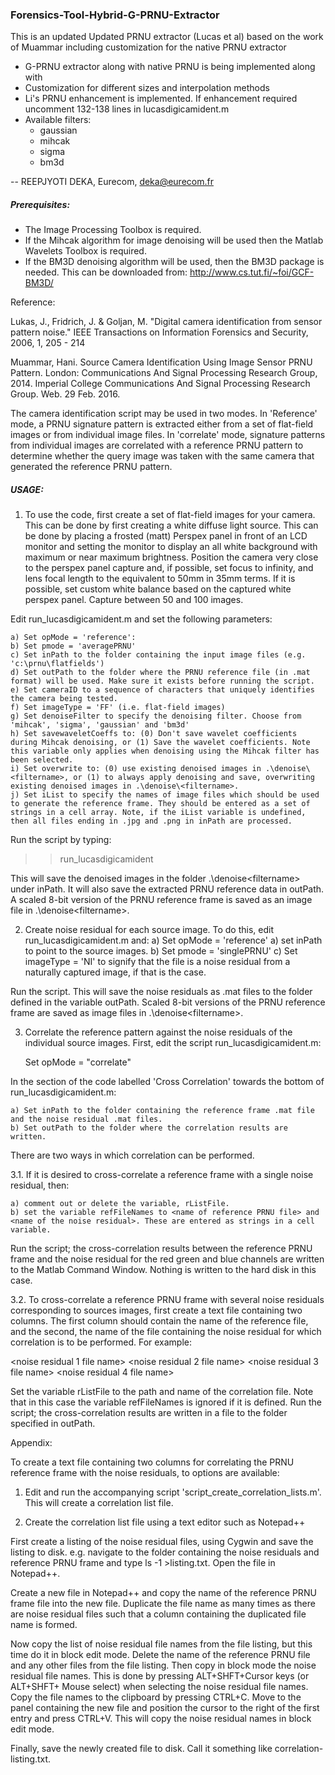 ### Forensics-Tool-Hybrid-G-PRNU-Extractor
This is an updated Updated PRNU extractor (Lucas et al) based on the work of Muammar including customization for the native PRNU extractor
+ G-PRNU extractor along with native PRNU is being implemented along with 
+ Customization for different sizes and interpolation methods
+ Li's PRNU enhancement is implemented. If enhancement required uncomment 132-138 lines in lucasdigicamident.m
+ Available filters: 
	- gaussian 
	- mihcak 
	- sigma 
	- bm3d

-- REEPJYOTI DEKA,
   Eurecom,
   deka@eurecom.fr
   
##### Prerequisites:

- The Image Processing Toolbox is required.
- If the Mihcak algorithm for image denoising will be used then the Matlab Wavelets Toolbox is required.
- If the BM3D denoising algorithm will be used, then the BM3D package is needed. This can be downloaded from: http://www.cs.tut.fi/~foi/GCF-BM3D/

Reference:

Lukas, J., Fridrich, J. & Goljan, M. "Digital camera identification from sensor pattern noise." IEEE Transactions on Information Forensics and Security, 2006, 1, 205 - 214 

Muammar, Hani. Source Camera Identification Using Image Sensor PRNU Pattern. London: Communications And Signal Processing Research Group, 2014. Imperial College Communications And Signal Processing Research Group. Web. 29 Feb. 2016.


The camera identification script may be used in two modes. In 'Reference' mode, a PRNU signature pattern is extracted either from a set of flat-field images or from individual image files. In 'correlate' mode, signature patterns from individual images are correlated with a reference PRNU pattern to determine whether the query image was taken with the same camera that generated the reference PRNU pattern.

##### USAGE:

1. To use the code, first create a set of flat-field images for your camera. This can be done by first creating a white diffuse light source. This can be done by placing a frosted (matt) Perspex panel in front of an LCD monitor and setting the monitor to display an all white background with maximum or near maximum brightness. Position the camera very close to the perspex panel capture and, if possible, set focus to infinity, and lens focal length to the equivalent to 50mm in 35mm terms. If it is possible, set custom white balance based on the captured white perspex panel. Capture between 50 and 100 images.

Edit run_lucasdigicamident.m and set the following parameters:

	a) Set opMode = 'reference':
	b) Set pmode = 'averagePRNU'
	c) Set inPath to the folder containing the input image files (e.g. 'c:\prnu\flatfields')
	d) Set outPath to the folder where the PRNU reference file (in .mat format) will be used. Make sure it exists before running the script.
	e) Set cameraID to a sequence of characters that uniquely identifies the camera being tested.
	f) Set imageType = 'FF' (i.e. flat-field images)
	g) Set denoiseFilter to specify the denoising filter. Choose from 'mihcak', 'sigma', 'gaussian' and 'bm3d'
	h) Set savewaveletCoeffs to: (0) Don't save wavelet coefficients during Mihcak denoising, or (1) Save the wavelet coefficients. Note this variable only applies when denoising using the Mihcak filter has been selected.
	i) Set overwrite to: (0) use existing denoised images in .\denoise\<filtername>, or (1) to always apply denoising and save, overwriting existing denoised images in .\denoise\<filtername>.
	j) Set iList to specify the names of image files which should be used to generate the reference frame. They should be entered as a set of strings in a cell array. Note, if the iList variable is undefined, then all files ending in .jpg and .png in inPath are processed.
	
Run the script by typing:
>> run_lucasdigicamident

This will save the denoised images in the folder .\denoise\<filtername> under inPath. It will also save the extracted PRNU reference data in outPath. A scaled 8-bit version of the PRNU reference frame is saved as an image file in .\denoise\<filtername>.

2. Create noise residual for each source image. To do this, edit run_lucasdigicamident.m and:
	a) Set opMode = 'reference'
	a) set inPath to point to the source images.
	b) Set pmode = 'singlePRNU'
	c) Set imageType = 'NI' to signify that the file is a noise residual from a naturally captured image, if that is the case.
	
Run the script. This will save the noise residuals as .mat files to the folder defined in the variable outPath. Scaled 8-bit versions of the PRNU reference frame are saved as image files in .\denoise\<filtername>.

3. Correlate the reference pattern against the noise residuals of the individual source images. First, edit the script run_lucasdigicamident.m:

	Set opMode = "correlate"
	
In the section of the code labelled 'Cross Correlation' towards the bottom of run_lucasdigicamident.m:

	a) Set inPath to the folder containing the reference frame .mat file and the noise residual .mat files.
	b) Set outPath to the folder where the correlation results are written.

There are two ways in which correlation can be performed.

3.1. If it is desired to cross-correlate a reference frame with a single noise residual, then:

	a) comment out or delete the variable, rListFile.
	b) set the variable refFileNames to <name of reference PRNU file> and <name of the noise residual>. These are entered as strings in a cell variable.

Run the script; the cross-correlation results between the reference PRNU frame and the noise residual for the red green and blue channels are written to the Matlab Command Window. Nothing is written to the hard disk in this case.

3.2. To cross-correlate a reference PRNU frame with several noise residuals corresponding to sources images, first create a text file containing two columns. The first column should contain the name of the reference file, and the second, the name of the file containing the noise residual for which correlation is to be performed. For example:

<reference PRNU file name> <noise residual 1 file name>
<reference PRNU file name> <noise residual 2 file name>
<reference PRNU file name> <noise residual 3 file name>
<reference PRNU file name> <noise residual 4 file name>

Set the variable rListFile to the path and name of the correlation file. Note that in this case the variable refFileNames is ignored if it is defined. Run the script; the cross-correlation results are written in a file to the folder specified in outPath.

Appendix:

To create a text file containing two columns for correlating the PRNU reference frame with the noise residuals, to options are available:

1. Edit and run the accompanying script 'script_create_correlation_lists.m'. This will create a correlation list file.

2. Create the correlation list file using a text editor such as Notepad++

First create a listing of the noise residual files, using Cygwin and save the listing to disk. e.g. navigate to the folder containing the noise residuals and reference PRNU frame and type ls -1 >listing.txt. Open the file in Notepad++.

Create a new file in Notepad++ and copy the name of the reference PRNU frame file into the new file. Duplicate the file name as many times as there are noise residual files such that a column containing the duplicated file name is formed.

Now copy the list of noise residual file names from the file listing, but this time do it in block edit mode. Delete the name of the reference PRNU file and any other files from the file listing. Then copy in block mode the noise residual file names. This is done by pressing ALT+SHFT+Cursor keys (or ALT+SHFT+ Mouse select) when selecting the noise residual file names. Copy the file names to the clipboard by pressing CTRL+C. Move to the panel containing the new file and position the cursor to the right of the first entry and press CTRL+V. This will copy the noise residual names in block edit mode.

Finally, save the newly created file to disk. Call it something like correlation-listing.txt.
